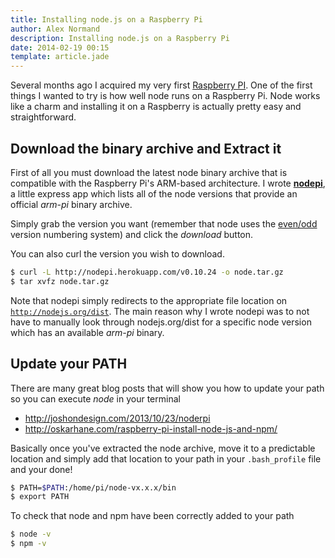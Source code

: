 ```yaml
---
title: Installing node.js on a Raspberry Pi
author: Alex Normand
description: Installing node.js on a Raspberry Pi
date: 2014-02-19 00:15
template: article.jade
---
```


Several months ago I acquired my very first [Raspberry PI](http://www.raspberrypi.org/).
One of the first things I wanted to try is how well node runs on a Raspberry Pi.
Node works like a charm and installing it on a Raspberry is actually pretty easy and straightforward.

<span class="more"></span>


Download the binary archive and Extract it
------------------------------------------
First of all you must download the latest node binary archive that is compatible with
the Raspberry Pi's ARM-based architecture.
I wrote **[nodepi](http://nodepi.herokuapp.com)**, a little express app which lists all of the
node versions that provide an official *arm-pi* binary archive.

Simply grab the version you want (remember that node uses the
[even/odd](http://en.wikipedia.org/wiki/Software_versioning#Odd-numbered_versions_for_development_releases)
version numbering system) and click the *download* button.

You can also curl the version you wish to download.

```sh
$ curl -L http://nodepi.herokuapp.com/v0.10.24 -o node.tar.gz
$ tar xvfz node.tar.gz
```

Note that nodepi simply redirects to the appropriate file location on <code>http://nodejs.org/dist</code>.
The main reason why I wrote nodepi was to not have to manually look through nodejs.org/dist for
a specific node version which has an available *arm-pi* binary.

Update your PATH
----------------
There are many great blog posts that will show you how to update your path so you can
execute *node* in your terminal

 * http://joshondesign.com/2013/10/23/noderpi
 * http://oskarhane.com/raspberry-pi-install-node-js-and-npm/


Basically once you've extracted the node archive, move it to a predictable location
and simply add that location to your path in your <code>.bash_profile</code> file and your done!


```sh
$ PATH=$PATH:/home/pi/node-vx.x.x/bin
$ export PATH
```


To check that node and npm have been correctly added to your path

```sh
$ node -v
$ npm -v
```

